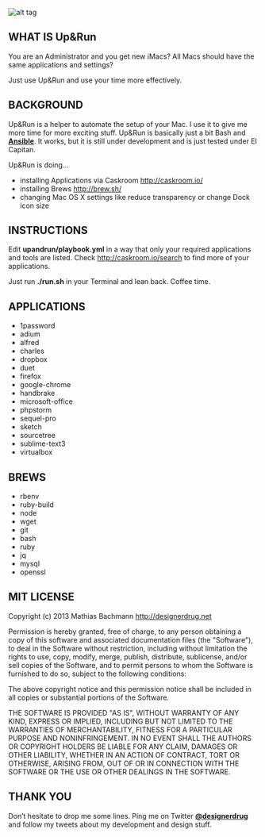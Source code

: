 ![alt tag](http://designerdrug.de/public/upandrun.png "Up and Run for Mac OS X")


## WHAT IS Up&Run

You are an Administrator and you get new iMacs? All Macs should have the same applications and settings?

Just use Up&Run and use your time more effectively.


## BACKGROUND

Up&Run is a helper to automate the setup of your Mac. I use it to give me more time for more exciting stuff. Up&Run is basically just a bit Bash and **[Ansible](http://www.ansible.com/)**. It works, but it is still under development and is just tested under El Capitan.

Up&Run is doing...

* installing Applications via Caskroom http://caskroom.io/
* installing Brews http://brew.sh/
* changing Mac OS X settings like reduce transparency or change Dock icon size


## INSTRUCTIONS

Edit **upandrun/playbook.yml** in a way that only your required applications and tools are listed. Check http://caskroom.io/search to find more of your applications.

Just run **./run.sh** in your Terminal and lean back. Coffee time.


## APPLICATIONS

* 1password
* adium
* alfred
* charles
* dropbox
* duet
* firefox
* google-chrome
* handbrake
* microsoft-office
* phpstorm
* sequel-pro
* sketch
* sourcetree
* sublime-text3
* virtualbox


## BREWS

* rbenv
* ruby-build
* node
* wget
* git
* bash
* ruby
* jq
* mysql
* openssl

## MIT LICENSE

Copyright (c) 2013 Mathias Bachmann http://designerdrug.net

Permission is hereby granted, free of charge, to any person obtaining a copy of this 
software and associated documentation files (the "Software"), to deal in the Software 
without restriction, including without limitation the rights to use, copy, modify, merge, 
publish, distribute, sublicense, and/or sell copies of the Software, and to permit persons 
to whom the Software is furnished to do so, subject to the following conditions:

The above copyright notice and this permission notice shall be included in all copies or 
substantial portions of the Software.

THE SOFTWARE IS PROVIDED "AS IS", WITHOUT WARRANTY OF ANY KIND, EXPRESS OR IMPLIED, 
INCLUDING BUT NOT LIMITED TO THE WARRANTIES OF MERCHANTABILITY, FITNESS FOR A PARTICULAR 
PURPOSE AND NONINFRINGEMENT. IN NO EVENT SHALL THE AUTHORS OR COPYRIGHT HOLDERS BE LIABLE 
FOR ANY CLAIM, DAMAGES OR OTHER LIABILITY, WHETHER IN AN ACTION OF CONTRACT, TORT OR OTHERWISE, 
ARISING FROM, OUT OF OR IN CONNECTION WITH THE SOFTWARE OR THE USE OR OTHER DEALINGS IN THE SOFTWARE.

## THANK YOU

Don’t hesitate to drop me some lines. Ping me on Twitter **[@designerdrug](https://twitter.com/designerdrug)** and follow my tweets about my development and design stuff. 
